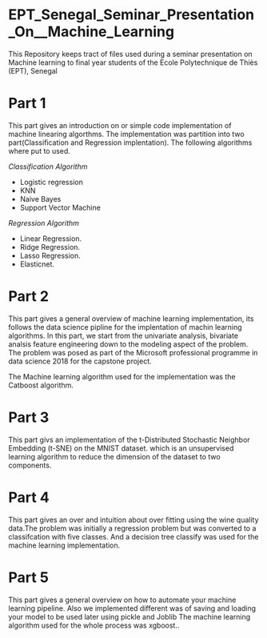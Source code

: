 # EPT_Senegal_Seminar_Presentation_On__Machine_Learning

This Repository keeps tract of files used during a seminar presentation on Machine learning to final year students of the Ecole Polytechnique de Thiès (EPT), Senegal

# Part 1

This part gives an introduction on or simple code implementation of machine linearing algorthms.
The implementation was partition into two part(Classification and Regression implentation).
The following algorithms where put to used.

*Classification Algorithm*
* Logistic regression
* KNN
* Naive Bayes
* Support Vector Machine

*Regression Algorithm*
* Linear Regression.
* Ridge Regression.
* Lasso Regression.
* Elasticnet.

# Part 2
This part gives a general overview of machine learning implementation, its
follows the data science pipline for the implentation of machin learning algorithms.
In this part, we start from the univariate analysis, bivariate analsis feature engineering down to the modeling aspect
of the problem.
The problem was posed as part of the Microsoft professional programme in data science 2018 for the capstone project.

The Machine learning algorithm used for the implementation was the Catboost algorithm.

# Part 3
This part givs an implementation of the  t-Distributed Stochastic Neighbor Embedding (t-SNE) on the 
MNIST dataset. which is an unsupervised learning algorithm to reduce the dimension of the dataset to two 
components.

# Part 4
This part gives an over and  intuition about over fitting using the wine
quality data.The problem was initially a regression problem but was converted to a classifcation with five classes.
And a decision tree classify was used for the machine learning implementation.

# Part 5
This part gives a general overview on how to automate your machine learning pipeline.
Also we implemented different was of saving and loading your model to be used later using pickle and Joblib
The machine learning algorithm used for the whole process was xgboost..

